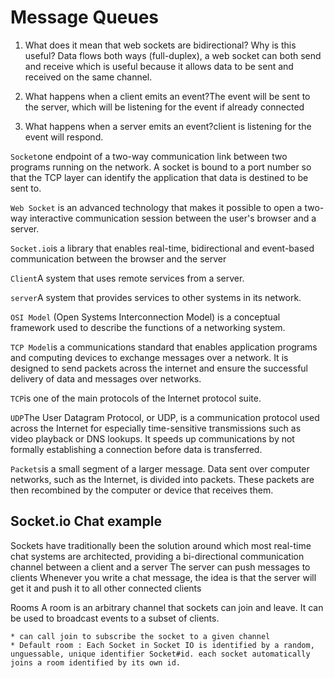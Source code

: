 # Message Queues

1. What does it mean that web sockets are bidirectional? Why is this useful?  Data flows both ways (full-duplex), a web socket can both send and receive which is useful because it allows data to be sent and received on the same channel.

2. What happens when a client emits an event?The event will be sent to the server, which will be listening for the event if already connected

3. What happens when a server emits an event?client is listening for the event will respond.

`Socket`one endpoint of a two-way communication link between two programs running on the network. A socket is bound to a port number so that the TCP layer can identify the application that data is destined to be sent to.

`Web Socket` is an advanced technology that makes it possible to open a two-way interactive communication session between the user's browser and a server.

`Socket.io`is a library that enables real-time, bidirectional and event-based communication between the browser and the server

`Client`A system that uses remote services from a server.

`server`A system that provides services to other systems in its network.

`OSI Model` (Open Systems Interconnection Model) is a conceptual framework used to describe the functions of a networking system.

`TCP Model`is a communications standard that enables application programs and computing devices to exchange messages over a network. It is designed to send packets across the internet and ensure the successful delivery of data and messages over networks.

`TCP`is one of the main protocols of the Internet protocol suite.

`UDP`The User Datagram Protocol, or UDP, is a communication protocol used across the Internet for especially time-sensitive transmissions such as video playback or DNS lookups. It speeds up communications by not formally establishing a connection before data is transferred.

`Packets`is a small segment of a larger message. Data sent over computer networks, such as the Internet, is divided into packets. These packets are then recombined by the computer or device that receives them.

## Socket.io Chat example

Sockets have traditionally been the solution around which most real-time chat systems are architected, providing a bi-directional communication channel between a client and a server
The server can push messages to clients
Whenever you write a chat message, the idea is that the server will get it and push it to all other connected clients

Rooms A room is an arbitrary channel that sockets can join and leave. It can be used to broadcast events to a subset of clients.

    * can call join to subscribe the socket to a given channel
    * Default room : Each Socket in Socket IO is identified by a random, unguessable, unique identifier Socket#id. each socket automatically joins a room identified by its own id.

